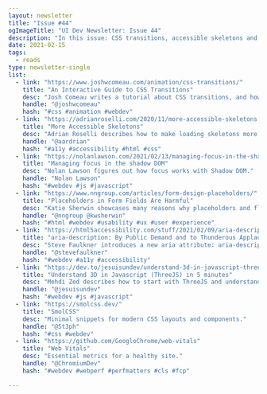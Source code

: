 ```yaml
---
layout: newsletter
title: "Issue #44"
ogImageTitle: "UI Dev Newsletter: Issue 44"
description: "In this issue: CSS transitions, accessible skeletons and more."
date: 2021-02-15
tags:
  - reads
type: newsletter-single
list:
  - link: "https://www.joshwcomeau.com/animation/css-transitions/"
    title: "An Interactive Guide to CSS Transitions"
    desc: "Josh Comeau writes a tutorial about CSS transitions, and how to use them to create lush, polished animations."
    handle: "@joshwcomeau"
    hash: "#css #animation #webdev"
  - link: "https://adrianroselli.com/2020/11/more-accessible-skeletons.html"
    title: "More Accessible Skeletons"
    desc: "Adrian Roselli describes how to make loading skeletons more accessible."
    handle: "@aardrian"
    hash: "#a11y #accessibility #html #css"
  - link: "https://nolanlawson.com/2021/02/13/managing-focus-in-the-shadow-dom/"
    title: "Managing focus in the shadow DOM"
    desc: "Nolan Lawson figures out how focus works with Shadow DOM."
    handle: "Nolan Lawson"
    hash: "#webdev #js #javascript"
  - link: "https://www.nngroup.com/articles/form-design-placeholders/"
    title: "Placeholders in Form Fields Are Harmful"
    desc: "Katie Sherwin showcases many reasons why placeholders and floating labels should not be used as replacements for field labels."
    handle: "@nngroup @kwsherwin"
    hash: "#html #webdev #usability #ux #user #experience"
  - link: "https://html5accessibility.com/stuff/2021/02/09/aria-description-by-public-demand-and-to-thunderous-applause/"
    title: "aria-description: By Public Demand and to Thunderous Applause"
    desc: "Steve Faulkner introduces a new aria attribute: aria-description."
    handle: "@stevefaulkner"
    hash: "#webdev #a11y #accessibility"
  - link: "https://dev.to/jesuisundev/understand-3d-in-javascript-threejs-in-5-minutes-1ohf"
    title: "Understand 3D in Javascript (ThreeJS) in 5 minutes"
    desc: "Mehdi Zed describes how to start with ThreeJS and understand the 3D model."
    handle: "@jesuisundev"
    hash: "#webdev #js #javascript"
  - link: "https://smolcss.dev/"
    title: "SmolCSS"
    desc: "Minimal snippets for modern CSS layouts and components."
    handle: "@5t3ph"
    hash: "#css #webdev"
  - link: "https://github.com/GoogleChrome/web-vitals"
    title: "Web Vitals"
    desc: "Essential metrics for a healthy site."
    handle: "@ChromiumDev"
    hash: "#webdev #webperf #perfmatters #cls #fcp"

---
```

